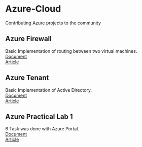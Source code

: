 # Azure-Cloud
   Contributing Azure projects to the community 

## Azure Firewall
  Basic Implementation of routing between two virtual machines.\
  [Document](/AzureFirewall/AzureFirewall) \
  [Article]()
  
## Azure Tenant
  Basic Implementation of Active Directory.\
  [Document](/AzureTenant/AzureActiveDirectory.pdf) \
  [Article]()

## Azure Practical Lab 1
  6 Task was done with Azure Portal.\
  [Document](/PracticalLab1/Azure-Practical-Lab-1.pdf) \
  [Article](https://blog.jadhusan.com/azure-practical-lab-walkthrough/)
